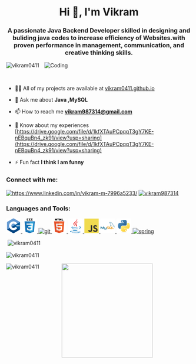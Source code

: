 <h1 align="center">Hi 👋, I'm Vikram</h1>
<h3 align="center">A passionate Java Backend Developer skilled in designing and buliding java codes to increase efficiency of Websites.with proven performance in management, communication, and creative thinking skills.</h3>
<img align="right" alt="Coding" width="400" src="https://product.hubspot.com/hs-fs/hubfs/unnamed%20(2).gif?width=194&name=unnamed%20(2).gif">

<p align="left"> <img src="https://komarev.com/ghpvc/?username=vikram0411&label=Profile%20views&color=0e75b6&style=flat" alt="vikram0411" /> </p>

<p align="left"> <a href="https://twitter.com/" target="blank"><img src="https://img.shields.io/twitter/follow/?logo=twitter&style=for-the-badge" alt="" /></a> </p>

- 👨‍💻 All of my projects are available at [vikram0411.github.io](https://vikram0411.github.io/)

- 💬 Ask me about **Java ,MySQL**

- 📫 How to reach me **vikram987314@gmail.com**

- 📄 Know about my experiences [https://drive.google.com/file/d/1kfXTAuPCpqqT3gY7KE-nEBquBn4_zk91/view?usp=sharing](https://drive.google.com/file/d/1kfXTAuPCpqqT3gY7KE-nEBquBn4_zk91/view?usp=sharing)

- ⚡ Fun fact **I think I am funny**

<h3 align="left">Connect with me:</h3>
<p align="left">
<a href="https://www.linkedin.com/in/vikram-m-7996a5233/" target="blank">
<img align="center" src="https://raw.githubusercontent.com/rahuldkjain/github-profile-readme-generator/master/src/images/icons/Social/linked-in-alt.svg" alt="https://www.linkedin.com/in/vikram-m-7996a5233/" height="30" width="40" /></a>
<a href="https://www.hackerrank.com/vikram987314" target="blank"><img align="center" src="https://raw.githubusercontent.com/rahuldkjain/github-profile-readme-generator/master/src/images/icons/Social/hackerrank.svg" alt="vikram987314" height="30" width="40" /></a>
</p>

<h3 align="left">Languages and Tools:</h3>
<p align="left"> <a href="https://www.w3schools.com/cpp/" target="_blank" rel="noreferrer"> <img src="https://raw.githubusercontent.com/devicons/devicon/master/icons/cplusplus/cplusplus-original.svg" alt="cplusplus" width="40" height="40"/> </a> <a href="https://www.w3schools.com/css/" target="_blank" rel="noreferrer"> <img src="https://raw.githubusercontent.com/devicons/devicon/master/icons/css3/css3-original-wordmark.svg" alt="css3" width="40" height="40"/> </a> <a href="https://git-scm.com/" target="_blank" rel="noreferrer"> <img src="https://www.vectorlogo.zone/logos/git-scm/git-scm-icon.svg" alt="git" width="40" height="40"/> </a> <a href="https://www.w3.org/html/" target="_blank" rel="noreferrer"> <img src="https://raw.githubusercontent.com/devicons/devicon/master/icons/html5/html5-original-wordmark.svg" alt="html5" width="40" height="40"/> </a> <a href="https://www.java.com" target="_blank" rel="noreferrer"> <img src="https://raw.githubusercontent.com/devicons/devicon/master/icons/java/java-original.svg" alt="java" width="40" height="40"/> </a> <a href="https://developer.mozilla.org/en-US/docs/Web/JavaScript" target="_blank" rel="noreferrer"> <img src="https://raw.githubusercontent.com/devicons/devicon/master/icons/javascript/javascript-original.svg" alt="javascript" width="40" height="40"/> </a> <a href="https://www.mysql.com/" target="_blank" rel="noreferrer"> <img src="https://raw.githubusercontent.com/devicons/devicon/master/icons/mysql/mysql-original-wordmark.svg" alt="mysql" width="40" height="40"/> </a> <a href="https://www.python.org" target="_blank" rel="noreferrer"> <img src="https://raw.githubusercontent.com/devicons/devicon/master/icons/python/python-original.svg" alt="python" width="40" height="40"/> </a> <a href="https://spring.io/" target="_blank" rel="noreferrer"> <img src="https://www.vectorlogo.zone/logos/springio/springio-icon.svg" alt="spring" width="40" height="40"/> </a> </p>

<!-- <p><img align="left" src="https://github-readme-stats.vercel.app/api/top-langs?username=vikram0411&show_icons=true&locale=en&layout=compact" alt="vikram0411" /></p> -->

<p>&nbsp;<img align="center" src="https://github-readme-stats.vercel.app/api?username=vikram0411&show_icons=true&locale=en" alt="vikram0411" /></p>

<p><img align="center" src="https://github-readme-streak-stats.herokuapp.com/?user=vikram0411&" alt="vikram0411" /></p>
<div>
  <img align="left" src="https://github-readme-stats.vercel.app/api/top-langs/?username=vikram0411&theme=react&langs_count=8" alt="vikram0411" height="260px" width="25%" />
  <img align="right"  src="https://activity-graph.herokuapp.com/graph?username=vikram0411&bg_color=181818&color=5BCDEC&line=5BCDEC&point=FFFFFF" height="255px" width="70%"/>
<div>
